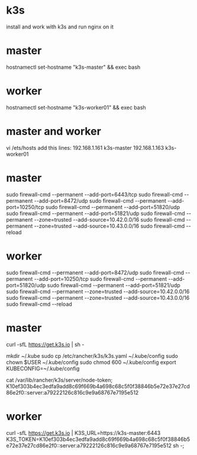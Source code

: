 # k3s
install and work with k3s and run nginx on it
# master
hostnamectl set-hostname "k3s-master" && exec bash
# worker
hostnamectl set-hostname "k3s-worker01" && exec bash

# master and worker
vi /ets/hosts
add this lines:
192.168.1.161 k3s-master
192.168.1.163 k3s-worker01


# master
sudo firewall-cmd --permanent --add-port=6443/tcp
sudo firewall-cmd --permanent --add-port=8472/udp
sudo firewall-cmd --permanent --add-port=10250/tcp
sudo firewall-cmd --permanent --add-port=51820/udp
sudo firewall-cmd --permanent --add-port=51821/udp
sudo firewall-cmd --permanent --zone=trusted --add-source=10.42.0.0/16
sudo firewall-cmd --permanent --zone=trusted --add-source=10.43.0.0/16
sudo firewall-cmd --reload

# worker
sudo firewall-cmd --permanent --add-port=8472/udp
sudo firewall-cmd --permanent --add-port=10250/tcp
sudo firewall-cmd --permanent --add-port=51820/udp
sudo firewall-cmd --permanent --add-port=51821/udp
sudo firewall-cmd --permanent --zone=trusted --add-source=10.42.0.0/16
sudo firewall-cmd --permanent --zone=trusted --add-source=10.43.0.0/16
sudo firewall-cmd --reload


# master
curl -sfL https://get.k3s.io | sh -

mkdir ~/.kube
sudo cp /etc/rancher/k3s/k3s.yaml ~/.kube/config
sudo chown $USER ~/.kube/config
sudo chmod 600 ~/.kube/config
export KUBECONFIG=~/.kube/config

cat /var/lib/rancher/k3s/server/node-token;
K10ef303b4ec3edfa9add8c69f669b4a698c68c5f0f38846b5e72e37e27cd86e2f0::server:a79222126c816c9e9a68767e7195e512

# worker

curl -sfL https://get.k3s.io | K3S_URL=https://k3s-master:6443 K3S_TOKEN=K10ef303b4ec3edfa9add8c69f669b4a698c68c5f0f38846b5e72e37e27cd86e2f0::server:a79222126c816c9e9a68767e7195e512 sh -;

